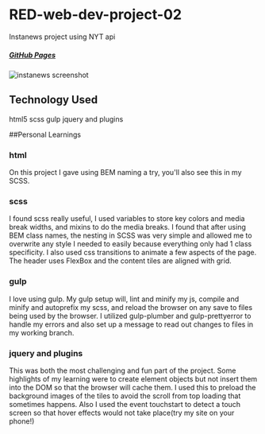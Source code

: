 # RED-web-dev-project-02
Instanews project using NYT api
##### [GitHub Pages](https://htichcock.github.io/RED-web-dev-project-02/)

![instanews screenshot](https://imgur.com/UtZzyKf.jpg)

## Technology Used

html5
scss
gulp
jquery and plugins

##Personal Learnings 

### html
On this project I gave using BEM naming a try, you'll also see this in my SCSS.

### scss
I found scss really useful, I used variables to store key colors and media break widths, and mixins to do the media breaks. I found that after using BEM class names, the nesting in SCSS was very simple and allowed me to overwrite any style I needed to easily because everything only had 1 class specificity.
I also used css transitions to animate a few aspects of the page.
The header uses FlexBox and the content tiles are aligned with grid.

### gulp
I love using gulp. My gulp setup will, lint and minify my js, compile and minify and autoprefix my scss, and reload the browser on any save to files being used by the browser. I utilized gulp-plumber and gulp-prettyerror to handle my errors and also set up a message to read out changes to files in my working branch.

### jquery and plugins
This was both the most challenging and fun part of the project. Some highlights of my learning were to create element objects but not insert them into the DOM so that the browser will cache them. I used this to preload the background images of the tiles to avoid the scroll from top loading that sometimes happens. Also I used the event touchstart to detect a touch screen so that hover effects would not take place(try my site on your phone!)


